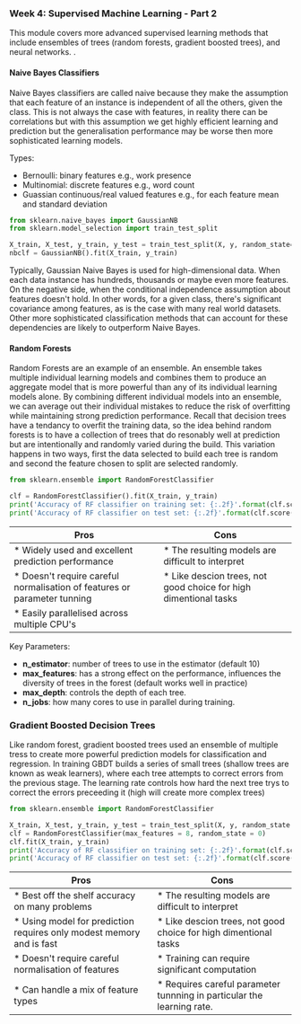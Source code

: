 ### Week 4: Supervised Machine Learning - Part 2

This module covers more advanced supervised learning methods that include ensembles of trees (random forests, gradient boosted trees), and neural networks.
.
#### Naive Bayes Classifiers

Naive Bayes classifiers are called naive because they make the assumption that each feature of an instance is independent of all the others, given the class.
This is not always the case with features, in reality there can be correlations but with this assumption we get highly efficient learning and prediction but the 
generalisation performance may be worse then  more sophisticated learning models. 

Types:
* Bernoulli: binary features e.g., work presence 
* Multinomial: discrete features e.g., word count
* Guassian continuous/real valued features e.g., for each feature mean and standard deviation

```python
from sklearn.naive_bayes import GaussianNB
from sklearn.model_selection import train_test_split

X_train, X_test, y_train, y_test = train_test_split(X, y, random_state=0)
nbclf = GaussianNB().fit(X_train, y_train)
```

Typically, Gaussian Naive Bayes is used for high-dimensional data. When each data instance has hundreds, thousands or maybe even more features. On the negative side, when the conditional independence assumption about features doesn't hold. In other words, for a given class, there's significant covariance among features, as is the case with many real world datasets. Other more sophisticated classification methods that can account for these dependencies are likely to outperform Naive Bayes.

#### Random Forests

Random Forests are an example of an ensemble. An ensemble takes multiple individual learning models and combines them to produce an aggregate model that is more powerful than any of its individual learning models alone. By combining different individual models into an ensemble, we can average out their individual mistakes to reduce the risk of overfitting while maintaining strong prediction performance. Recall that decision trees have a tendancy to overfit the training data, so the idea behind random forests is to have a collection of trees that do resonably well at prediction but are intentionally and randomly varied during the build. This variation happens in two ways, first the data selected to build each tree is random and second the feature chosen to split are selected randomly. 

```python
from sklearn.ensemble import RandomForestClassifier

clf = RandomForestClassifier().fit(X_train, y_train)
print('Accuracy of RF classifier on training set: {:.2f}'.format(clf.score(X_train, y_train)))
print('Accuracy of RF classifier on test set: {:.2f}'.format(clf.score(X_test, y_test)))
```

| Pros | Cons|
|---|---|
|* Widely used and excellent prediction performance | * The resulting models are difficult to interpret|
|* Doesn't require careful normalisation of features or parameter tunning| * Like descion trees, not good choice for high dimentional tasks 
|* Easily parallelised across multiple CPU's ||

Key Parameters:
* __n_estimator__: number of trees to use in the estimator (default 10)
* __max_features__: has a strong effect on the performance, influences the diversity of trees in the forest (default works well in practice) 
* __max_depth__: controls the depth of each tree. 
* __n_jobs__: how many cores to use in parallel during training. 

### Gradient Boosted Decision Trees

Like random forest, gradient boosted trees used an ensemble of multiple tress to create more powerful prediction models for classification and regression. In training GBDT builds a series of small trees (shallow trees are known as weak learners), where each tree attempts to correct errors from the previous stage. The learning rate controls how hard the next tree trys to correct the errors preceeding it (high will create more complex trees)

```python
from sklearn.ensemble import RandomForestClassifier

X_train, X_test, y_train, y_test = train_test_split(X, y, random_state = 0)
clf = RandomForestClassifier(max_features = 8, random_state = 0)
clf.fit(X_train, y_train)
print('Accuracy of RF classifier on training set: {:.2f}'.format(clf.score(X_train, y_train)))
print('Accuracy of RF classifier on test set: {:.2f}'.format(clf.score(X_test, y_test)))
```

| Pros | Cons|
|---|---|
|* Best off the shelf accuracy on many problems | * The resulting models are difficult to interpret|
|* Using model for prediction requires only modest memory and is fast| * Like descion trees, not good choice for high dimentional tasks|
|* Doesn't require careful normalisation of features |* Training can require significant computation|
|* Can handle a mix of feature types|* Requires careful parameter tunnning in particular the learning rate. |
